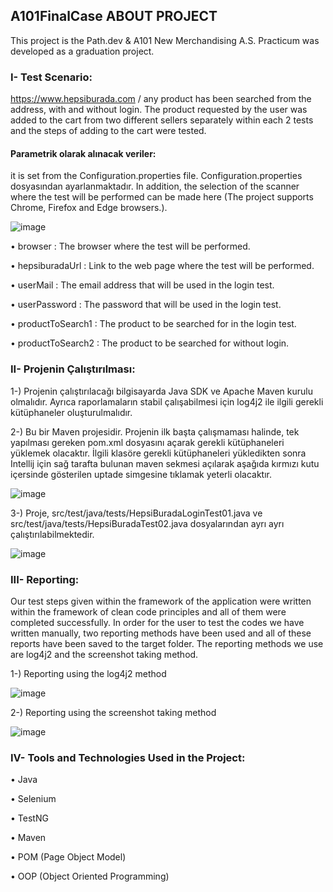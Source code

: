 ## A101FinalCase ABOUT PROJECT

This project is the Path.dev & A101 New Merchandising A.S. Practicum was developed as a graduation project.

### I- Test Scenario:

https://www.hepsiburada.com / any product has been searched from the address, with and without login. The product requested by the user was added to the cart from two different sellers separately within each 2 tests and the steps of adding to the cart were tested.

#### Parametrik olarak alınacak veriler:
it is set from the Configuration.properties file.
Configuration.properties dosyasından ayarlanmaktadır. In addition, the selection of the scanner where the test will be performed can be made here (The project supports Chrome, Firefox and Edge browsers.).

![image](https://user-images.githubusercontent.com/111094912/199593869-a82179bc-e2f0-48a0-91c9-cbd9a66e22b3.png)

•	browser           : The browser where the test will be performed.

•	hepsiburadaUrl    : Link to the web page where the test will be performed.

•	userMail          : The email address that will be used in the login test.

•	userPassword      : The password that will be used in the login test.

•	productToSearch1  : The product to be searched for in the login test.

•	productToSearch2  : The product to be searched for without login.

### II- Projenin Çalıştırılması:

1-) Projenin çalıştırılacağı bilgisayarda Java SDK ve Apache Maven kurulu olmalıdır. Ayrıca raporlamaların stabil çalışabilmesi için log4j2 ile ilgili gerekli kütüphaneler oluşturulmalıdır. 

2-) Bu bir Maven projesidir. Projenin ilk başta çalışmaması halinde, tek yapılması gereken pom.xml dosyasını açarak gerekli kütüphaneleri yüklemek olacaktır. İlgili klasöre gerekli kütüphaneleri yükledikten sonra Intellij için sağ tarafta bulunan maven sekmesi açılarak aşağıda kırmızı kutu içersinde gösterilen uptade simgesine tıklamak yeterli olacaktır.

![image](https://user-images.githubusercontent.com/111094912/199597222-c023fb87-b2bd-412e-9a30-0057293641df.png)

3-) Proje, src/test/java/tests/HepsiBuradaLoginTest01.java ve src/test/java/tests/HepsiBuradaTest02.java dosyalarından ayrı ayrı çalıştırılabilmektedir.

![image](https://user-images.githubusercontent.com/111094912/199600150-45da611b-05ad-4cfa-978d-0104e6eb690e.png)

### III- Reporting:

Our test steps given within the framework of the application were written within the framework of clean code principles and all of them were completed successfully. In order for the user to test the codes we have written manually, two reporting methods have been used and all of these reports have been saved to the target folder. The reporting methods we use are log4j2 and the screenshot taking method.

1-) Reporting using the log4j2 method

![image](https://user-images.githubusercontent.com/111094912/199611639-167649a0-d83d-4991-9b95-6eb34510afe9.png)

2-) Reporting using the screenshot taking method

![image](https://user-images.githubusercontent.com/111094912/199612204-02b83fb3-617b-4651-9bae-6eb59f4ffb20.png)

### IV- Tools and Technologies Used in the Project:

•	Java

•	Selenium

•	TestNG

•	Maven

•	POM (Page Object Model)

•	OOP (Object Oriented Programming)
